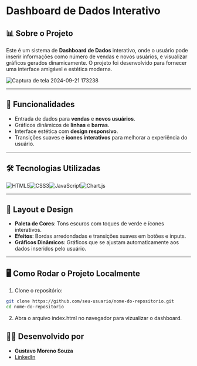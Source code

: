 # Dashboard de Dados Interativo

## 📊 Sobre o Projeto

Este é um sistema de **Dashboard de Dados** interativo, onde o usuário pode inserir informações como número de vendas e novos usuários, e visualizar gráficos gerados dinamicamente. O projeto foi desenvolvido para fornecer uma interface amigável e estética moderna.

![Captura de tela 2024-09-21 173238](https://github.com/user-attachments/assets/5f50a40b-98af-470c-901d-5eec90a92313)


---

## 🚀 Funcionalidades

- Entrada de dados para **vendas** e **novos usuários**.
- Gráficos dinâmicos de **linhas** e **barras**.
- Interface estética com **design responsivo**.
- Transições suaves e **ícones interativos** para melhorar a experiência do usuário.

---

## 🛠️ Tecnologias Utilizadas

<div style="display: flex; align-items: center;">
    <img src="https://img.shields.io/badge/HTML5-E34F26?style=for-the-badge&logo=html5&logoColor=white" alt="HTML5" />
    <img src="https://img.shields.io/badge/CSS3-1572B6?style=for-the-badge&logo=css3&logoColor=white" alt="CSS3" />
    <img src="https://img.shields.io/badge/JavaScript-F7DF1E?style=for-the-badge&logo=javascript&logoColor=black" alt="JavaScript" />
    <img src="https://img.shields.io/badge/Chart.js-FF6384?style=for-the-badge&logo=chartdotjs&logoColor=white" alt="Chart.js" />
</div>

---

## 🎨 Layout e Design

- **Paleta de Cores**: Tons escuros com toques de verde e ícones interativos.
- **Efeitos**: Bordas arredondadas e transições suaves em botões e inputs.
- **Gráficos Dinâmicos**: Gráficos que se ajustam automaticamente aos dados inseridos pelo usuário.

---

## 🖥️ Como Rodar o Projeto Localmente

1. Clone o repositório:

```bash
git clone https://github.com/seu-usuario/nome-do-repositorio.git
cd nome-do-repositorio
```
2. Abra o arquivo index.html no navegador para vizualizar o dashboard.

## 👨‍💻 Desenvolvido por

- **Gustavo Moreno Souza**
- [LinkedIn](https://www.linkedin.com/in/gustavo-moreno-8a925b26a/)

